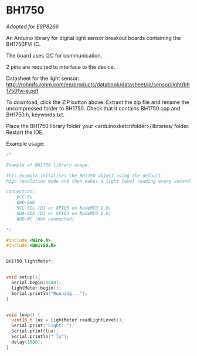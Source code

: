 BH1750
======

*Adopted for ESP8266*

An Arduino library for digital light sensor breakout boards containing the BH1750FVI IC.

The board uses I2C for communication.

2 pins are required to interface to the device.

Datasheet for the light sensor:
http://rohmfs.rohm.com/en/products/databook/datasheet/ic/sensor/light/bh1750fvi-e.pdf


To download, click the ZIP button above. Extract the zip file and  rename the uncompressed folder to BH1750. Check that it contains  BH1750.cpp and BH1750.h, keywords.txt.

Place the BH1750 library folder your &lt;arduinosketchfolder&gt;/libraries/ folder. Restart the IDE.


Example usage:
```c
/*

Example of BH1750 library usage.

This example initalises the BH1750 object using the default
high resolution mode and then makes a light level reading every second.

Connection:
    VCC-5v
    GND-GND
    SCL-SCL (D1 or GPIO5 on NodeMCU 1.0)
    SDA-SDA (D2 or GPIO4 on NodeMCU 1.0)
    ADD-NC (Not connected)

*/

#include <Wire.h>
#include <BH1750.h>


BH1750 lightMeter;


void setup(){
  Serial.begin(9600);
  lightMeter.begin();
  Serial.println("Running...");
}


void loop() {
  uint16_t lux = lightMeter.readLightLevel();
  Serial.print("Light: ");
  Serial.print(lux);
  Serial.println(" lx");
  delay(1000);
}
```

